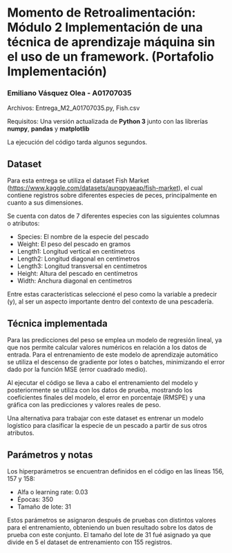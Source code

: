 # Momento de Retroalimentación: Módulo 2 Implementación de una técnica de aprendizaje máquina sin el uso de un framework. (Portafolio Implementación)
### Emiliano Vásquez Olea - A01707035

Archivos: Entrega_M2_A01707035.py, Fish.csv

Requisitos: Una versión actualizada de **Python 3** junto con las librerías **numpy**, **pandas** y **matplotlib**

La ejecución del código tarda algunos segundos.

## Dataset
Para esta entrega se utiliza el dataset Fish Market (https://www.kaggle.com/datasets/aungpyaeap/fish-market), el cual contiene registros sobre diferentes especies de peces, principalmente en cuanto a sus dimensiones.

Se cuenta con datos de 7 diferentes especies con las siguientes columnas o atributos:

- Species: El nombre de la especie del pescado
- Weight: El peso del pescado en gramos
- Length1: Longitud vertical en centímetros
- Length2: Longitud diagonal en centímetros
- Length3: Longitud transversal en centímetros
- Height: Altura del pescado en centímetros
- Width: Anchura diagonal en centímetros

Entre estas características seleccioné el peso como la variable a predecir (y), al ser un aspecto importante dentro del contexto de una pescadería.

## Técnica implementada

Para las predicciones del peso se emplea un modelo de regresión lineal, ya que nos permite calcular valores numéricos en relación a los datos de entrada. Para el entrenamiento de este modelo de aprendizaje automático se utiliza el descenso de gradiente por lotes o batches, minimizando el error dado por la función MSE (error cuadrado medio).

Al ejecutar el código se lleva a cabo el entrenamiento del modelo y posteriormente se utiliza con los datos de prueba, mostrando los coeficientes finales del modelo, el error en porcentaje (RMSPE) y una gráfica con las predicciones y valores reales de peso.

Una alternativa para trabajar con este dataset es entrenar un modelo logístico para clasificar la especie de un pescado a partir de sus otros atributos.

## Parámetros y notas

Los hiperparámetros se encuentran definidos en el código en las líneas 156, 157 y 158:

- Alfa o learning rate: 0.03
- Épocas: 350
- Tamaño de lote: 31

Estos parámetros se asignaron después de pruebas con distintos valores para el entrenamiento, obteniendo un buen resultado sobre los datos de prueba con este conjunto. El tamaño del lote de 31 fué asignado ya que divide en 5 el dataset de entrenamiento con 155 registros.
